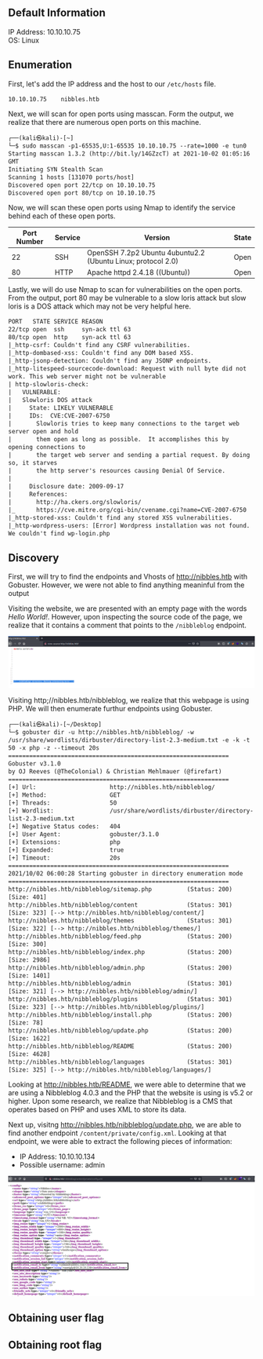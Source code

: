 ## Default Information
IP Address: 10.10.10.75\
OS: Linux

## Enumeration

First, let's add the IP address and the host to our ```/etc/hosts``` file.

```
10.10.10.75    nibbles.htb
```

Next, we will scan for open ports using masscan. Form the output, we realize that there are numerous open ports on this machine.

```
┌──(kali㉿kali)-[~]
└─$ sudo masscan -p1-65535,U:1-65535 10.10.10.75 --rate=1000 -e tun0
Starting masscan 1.3.2 (http://bit.ly/14GZzcT) at 2021-10-02 01:05:16 GMT
Initiating SYN Stealth Scan
Scanning 1 hosts [131070 ports/host]
Discovered open port 22/tcp on 10.10.10.75                                     
Discovered open port 80/tcp on 10.10.10.75  
```

Now, we will scan these open ports using Nmap to identify the service behind each of these open ports.

| Port Number | Service | Version | State |
|-----|------------------|----------------------|----------------------|
| 22	| SSH | OpenSSH 7.2p2 Ubuntu 4ubuntu2.2 (Ubuntu Linux; protocol 2.0) | Open |
| 80	| HTTP | Apache httpd 2.4.18 ((Ubuntu)) | Open |

Lastly, we will do use Nmap to scan for vulnerabilities on the open ports. From the output, port 80 may be vulnerable to a slow loris attack but slow loris is a DOS attack which may not be very helpful here.

```
PORT   STATE SERVICE REASON
22/tcp open  ssh     syn-ack ttl 63
80/tcp open  http    syn-ack ttl 63
|_http-csrf: Couldn't find any CSRF vulnerabilities.
|_http-dombased-xss: Couldn't find any DOM based XSS.
|_http-jsonp-detection: Couldn't find any JSONP endpoints.
|_http-litespeed-sourcecode-download: Request with null byte did not work. This web server might not be vulnerable
| http-slowloris-check: 
|   VULNERABLE:
|   Slowloris DOS attack
|     State: LIKELY VULNERABLE
|     IDs:  CVE:CVE-2007-6750
|       Slowloris tries to keep many connections to the target web server open and hold
|       them open as long as possible.  It accomplishes this by opening connections to
|       the target web server and sending a partial request. By doing so, it starves
|       the http server's resources causing Denial Of Service.
|       
|     Disclosure date: 2009-09-17
|     References:
|       http://ha.ckers.org/slowloris/
|_      https://cve.mitre.org/cgi-bin/cvename.cgi?name=CVE-2007-6750
|_http-stored-xss: Couldn't find any stored XSS vulnerabilities.
|_http-wordpress-users: [Error] Wordpress installation was not found. We couldn't find wp-login.php
```
## Discovery

First, we will try to find the endpoints and Vhosts of http://nibbles.htb with Gobuster. However, we were not able to find anything meaninful from the output

Visiting the website, we are presented with an empty page with the words _Hello World!_. However, upon inspecting the source code of the page, we realize that it contains a comment that points to the ```/nibbleblog``` endpoint.

![Nibbleblog directory](https://github.com/joelczk/writeups/blob/main/HTB/Images/Nibbles/nibbleblog.PNG)

Visiting http;//nibbles.htb/nibbleblog, we realize that this webpage is using PHP. We will then enumerate furthur endpoints using Gobuster.

```
┌──(kali㉿kali)-[~/Desktop]
└─$ gobuster dir -u http://nibbles.htb/nibbleblog/ -w /usr/share/wordlists/dirbuster/directory-list-2.3-medium.txt -e -k -t 50 -x php -z --timeout 20s 
===============================================================
Gobuster v3.1.0
by OJ Reeves (@TheColonial) & Christian Mehlmauer (@firefart)
===============================================================
[+] Url:                     http://nibbles.htb/nibbleblog/
[+] Method:                  GET
[+] Threads:                 50
[+] Wordlist:                /usr/share/wordlists/dirbuster/directory-list-2.3-medium.txt
[+] Negative Status codes:   404
[+] User Agent:              gobuster/3.1.0
[+] Extensions:              php
[+] Expanded:                true
[+] Timeout:                 20s
===============================================================
2021/10/02 06:00:28 Starting gobuster in directory enumeration mode
===============================================================
http://nibbles.htb/nibbleblog/sitemap.php          (Status: 200) [Size: 401]
http://nibbles.htb/nibbleblog/content              (Status: 301) [Size: 323] [--> http://nibbles.htb/nibbleblog/content/]
http://nibbles.htb/nibbleblog/themes               (Status: 301) [Size: 322] [--> http://nibbles.htb/nibbleblog/themes/] 
http://nibbles.htb/nibbleblog/feed.php             (Status: 200) [Size: 300]                                             
http://nibbles.htb/nibbleblog/index.php            (Status: 200) [Size: 2986]                                            
http://nibbles.htb/nibbleblog/admin.php            (Status: 200) [Size: 1401]                                            
http://nibbles.htb/nibbleblog/admin                (Status: 301) [Size: 321] [--> http://nibbles.htb/nibbleblog/admin/]  
http://nibbles.htb/nibbleblog/plugins              (Status: 301) [Size: 323] [--> http://nibbles.htb/nibbleblog/plugins/]
http://nibbles.htb/nibbleblog/install.php          (Status: 200) [Size: 78]                                              
http://nibbles.htb/nibbleblog/update.php           (Status: 200) [Size: 1622]                                            
http://nibbles.htb/nibbleblog/README               (Status: 200) [Size: 4628]                                            
http://nibbles.htb/nibbleblog/languages            (Status: 301) [Size: 325] [--> http://nibbles.htb/nibbleblog/languages/]
```

Looking at http://nibbles.htb/README, we were able to determine that we are using a Nibbleblog 4.0.3 and the PHP that the website is using is v5.2 or higher. Upon some research, we realize that Nibbleblog is a CMS that operates based on PHP and uses XML to store its data. 

Next up, visitng http://nibbles.htb/nibbleblog/update.php, we are able to find another endpoint ```/content/private/config.xml```. Looking at that endpoint, we were able to extract the following pieces of information:
* IP Address: 10.10.10.134
* Possible username: admin

![config.xml file](https://github.com/joelczk/writeups/blob/main/HTB/Images/Nibbles/config_xml.PNG)


## Obtaining user flag

## Obtaining root flag
